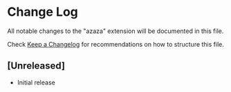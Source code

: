 # Change Log

All notable changes to the "azaza" extension will be documented in this file.

Check [Keep a Changelog](http://keepachangelog.com/) for recommendations on how to structure this file.

## [Unreleased]

- Initial release
